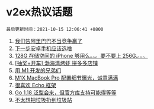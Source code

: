 # v2ex热议话题

`最后更新时间：2021-10-15 12:06:41 +0800`

1. [我们告阿里巴巴不当竞争赢了](https://www.v2ex.com/t/807933)
1. [下一步安卓手机应该选啥](https://www.v2ex.com/t/807832)
1. [128G 存储空间的 iPhone 够用么。。。要不要上 256G.。。。](https://www.v2ex.com/t/807772)
1. [[抽奖+开车] 渤海湾烤虾 拼多多店铺](https://www.v2ex.com/t/807809)
1. [用 M1 开发的兄弟们](https://www.v2ex.com/t/807782)
1. [M1X MacBook Pro 配置细节曝光，诚意满满](https://www.v2ex.com/t/807940)
1. [很喜欢 Echo 框架](https://www.v2ex.com/t/807866)
1. [Go 1.18 泛型会来，但官方库支持可能得等等](https://www.v2ex.com/t/807840)
1. [不太想把垃圾扔到垃圾站](https://www.v2ex.com/t/807922)

